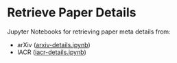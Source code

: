 # Retrieve Paper Details

Jupyter Notebooks for retrieving paper meta details from:

- arXiv ([arxiv-details.ipynb](notebooks/arxiv-details.ipynb))
- IACR ([iacr-details.ipynb](notebooks/iacr-details.ipynb))

